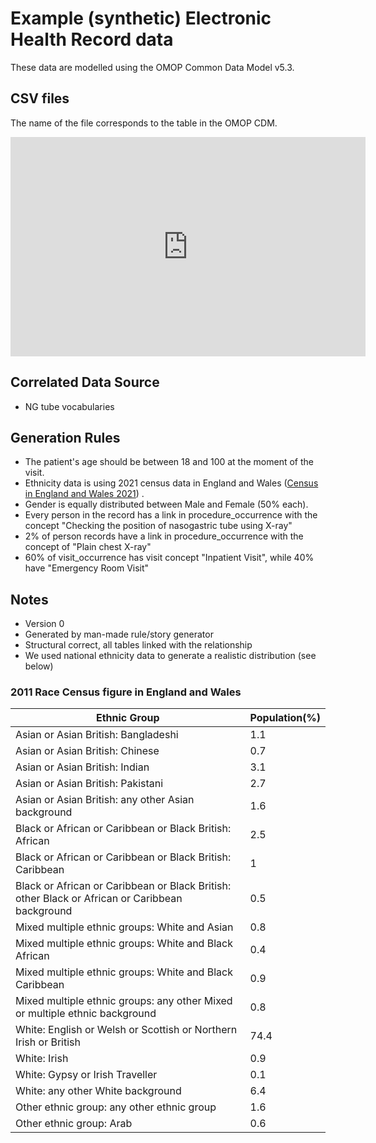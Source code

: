# Example (synthetic) Electronic Health Record data

These data are modelled using the OMOP Common Data Model v5.3.

## CSV files

The name of the file corresponds to the table in the OMOP CDM.

<iframe src="https://widgets.figshare.com/articles/25676298/embed?show_title=0" width="568" height="351" allowfullscreen frameborder="0"></iframe>

## Correlated Data Source

- NG tube vocabularies

## Generation Rules

- The patient's age should be between 18 and 100 at the moment of the visit.
- Ethnicity data is using 2021 census data in England and Wales ([Census in England and Wales 2021](https://www.ons.gov.uk/peoplepopulationandcommunity/culturalidentity/ethnicity/bulletins/ethnicgroupenglandandwales/census2021))  .
- Gender is equally distributed between Male and Female (50% each).
- Every person in the record has a link in procedure_occurrence with the concept "Checking the position of nasogastric tube using X-ray"
- 2% of person records have a link in procedure_occurrence with the concept of "Plain chest X-ray"
- 60% of visit_occurrence has visit concept "Inpatient Visit", while 40% have "Emergency Room Visit"

## Notes

- Version 0
- Generated by man-made rule/story generator
- Structural correct, all tables linked with the relationship
- We used national ethnicity data to generate a realistic distribution (see below)



### 2011 Race Census figure in England and Wales

| Ethnic Group                                                                                   | Population(%) |
|------------------------------------------------------------------------------------------------|---------------|
| Asian or Asian British: Bangladeshi | 1.1 |
| Asian or Asian British: Chinese | 0.7 |
| Asian or Asian British: Indian | 3.1 |
| Asian or Asian British: Pakistani | 2.7 |
| Asian or Asian British: any other Asian background | 1.6 |
| Black or African or Caribbean or Black British: African | 2.5 |
| Black or African or Caribbean or Black British: Caribbean | 1 |
| Black or African or Caribbean or Black British: other Black or African or Caribbean background | 0.5 |
| Mixed multiple ethnic groups: White and Asian | 0.8 |
| Mixed multiple ethnic groups: White and Black African | 0.4 |
| Mixed multiple ethnic groups: White and Black Caribbean | 0.9 |
| Mixed multiple ethnic groups: any other Mixed or multiple ethnic background | 0.8 |
| White: English or Welsh or Scottish or Northern Irish or British | 74.4 |
| White: Irish | 0.9 |
| White: Gypsy or Irish Traveller | 0.1 |
| White: any other White background | 6.4 |
| Other ethnic group: any other ethnic group | 1.6 |
| Other ethnic group: Arab | 0.6 |
